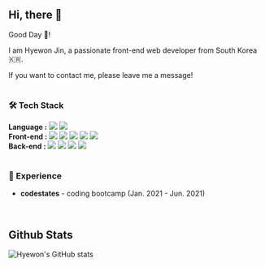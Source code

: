 

 ## Hi, there 👋
   
   Good Day 🌼!<br/>

   I am Hyewon Jin, a passionate front-end web developer from South Korea 🇰🇷.
   
   If you want to contact me, please leave me a message!
   <br/>
   <br/>
   
   ### 🛠 Tech Stack
   
   **Language :**  ![](https://img.shields.io/badge/JavaScript-FFCA28?style=flat-square&logo=JavaScript&logoColor=black) ![](https://img.shields.io/badge/TypeScript-3178C6?style=flat-square&amp;logo=TypeScript&amp;logoColor=white)<br/>
   **Front-end :** ![](https://img.shields.io/badge/HTML5-E34F26?style=flat-square&amp;logo=html5&amp;logoColor=white) ![](https://img.shields.io/badge/CSS3-1572B6?style=flat-square&amp;logo=css3&amp;logoColor=white) ![](https://img.shields.io/badge/React-55D7FA?style=flat-square&amp;logo=React&amp;logoColor=black) ![](https://img.shields.io/badge/Redux-764ABC?style=flat-square&amp;logo=redux&amp;logoColor=white) ![](https://img.shields.io/badge/Sass-CC6699?style=flat-square&amp;logo=Sass&amp;logoColor=white)<br/>
   **Back-end :** ![](https://img.shields.io/badge/Node.js-339933?style=flat-square&amp;logo=Node.js&amp;logoColor=white) ![](https://img.shields.io/badge/Express-white?style=flat-square&amp;logo=Express&amp;logoColor=black) ![](https://img.shields.io/badge/MySQL-4479A1?style=flat-square&amp;logo=MySQL&amp;logoColor=white) ![](https://img.shields.io/badge/Sequelize-52B0E7?style=flat-square&amp;logo=Sequelize&amp;logoColor=white)<br/>
   <br/>
   
   ### 💫 Experience
   
   - **codestates** - coding bootcamp (Jan. 2021 - Jun. 2021)
  
  <br/>
   

   
   
   ## Github Stats
   
   ![Hyewon's GitHub stats](https://github-readme-stats.vercel.app/api?username=jinhw12&show_icons=true&count_private=true&custom_title=Hyewon's&nbsp;Github&nbsp;Stats&theme=dracula&title_color=FA8ED1&icon_color=77E69C&bg_color=2B3840)
   <!--[![Top Langs](https://github-readme-stats.vercel.app/api/top-langs/?username=jinhw12&layout=compact)](https://github.com/anuraghazra/github-readme-stats)-->


   
   
  


<!--
**jinhw12/jinhw12** is a ✨ _special_ ✨ repository because its `README.md` (this file) appears on your GitHub profile.

Here are some ideas to get you started:

- 🔭 I’m currently working on ...
- 🌱 I’m currently learning ...
- 👯 I’m looking to collaborate on ...
- 🤔 I’m looking for help with ...
- 💬 Ask me about ...
- 📫 How to reach me: ...
- 😄 Pronouns: ...
- ⚡ Fun fact: ...
-->
